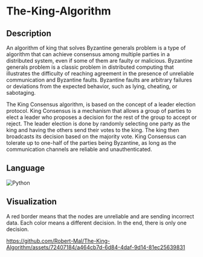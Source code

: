 # The-King-Algorithm

## Description

An algorithm of king that solves Byzantine generals problem is a type of algorithm that can achieve consensus among multiple parties in a distributed system, even if some of them are faulty or malicious. Byzantine generals problem is a classic problem in distributed computing that illustrates the difficulty of reaching agreement in the presence of unreliable communication and Byzantine faults. Byzantine faults are arbitrary failures or deviations from the expected behavior, such as lying, cheating, or sabotaging.

The King Consensus algorithm, is based on the concept of a leader election protocol. King Consensus is a mechanism that allows a group of parties to elect a leader who proposes a decision for the rest of the group to accept or reject. The leader election is done by randomly selecting one party as the king and having the others send their votes to the king. The king then broadcasts its decision based on the majority vote. King Consensus can tolerate up to one-half of the parties being Byzantine, as long as the communication channels are reliable and unauthenticated.

## Language

![Python](https://img.shields.io/badge/python-3670A0?style=for-the-badge&logo=python&logoColor=ffdd54)

## Visualization

A red border means that the nodes are unreliable and are sending incorrect data. Each color means a different decision. In the end, there is only one decision.

https://github.com/Robert-Mal/The-King-Algorithm/assets/72407184/a464cb7d-6d84-4daf-9d14-81ec25639831

